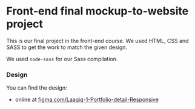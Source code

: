 # Front-end final mockup-to-website project

This is our final project in the front-end course. We used HTML, CSS and SASS to get the work to match the given design.

We used `node-sass` for our Sass compilation.


### Design

You can find the design:

- online at [figma.com/Laaqiq-1-Portfolio-detail-Responsive](https://www.figma.com/file/VgF87mULloYb7HZ1EMCRzU/Laaqiq-1-Portfolio-detail-Responsive?node-id=0%3A1) 
